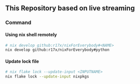 ## This Repository based on live streaming  


### Command


#### Using nix shell remotely

```bash
# nix develop github:r17x/nixForEverybody#<NAME>
nix develop github:r17x/nixForEverybody#python
```

#### Update lock file

```bash
# nix flake lock --update-input <INPUTNAME>
nix flake lock --update-input nixpkgs 
```
